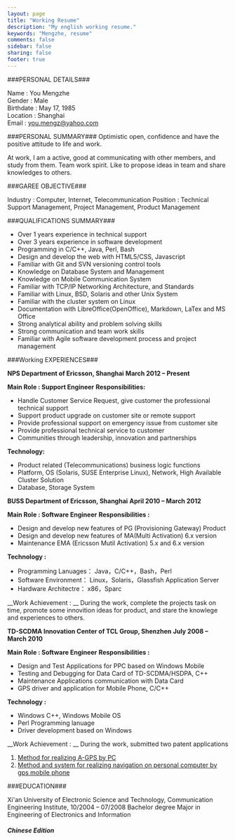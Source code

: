 ```yaml
---
layout: page
title: "Working Resume"
description: "My english working resume."
keywords: "Mengzhe, resume"
comments: false
sidebar: false
sharing: false
footer: true
---
```


###PERSONAL DETAILS###

Name       :  You Mengzhe<br/>
Gender     :  Male<br/>
Birthdate  :  May 17, 1985<br/>
Location   :  Shanghai<br/>
Email      :  [you.mengz@yahoo.com](maitlto:you.mengz@yahoo.com "email address")

###PERSONAL SUMMARY###
Optimistic open, confidence and have the positive attitude to life and work.

At work, I am a active, good at communicating with other members, and study from them. Team work spirit.
Like to propose ideas in team and share knowledges to others.

###GAREE OBJECTIVE###

Industry : Computer, Internet, Telecommunication
Position : Technical Support Management, Project Management, Product Management

###QUALIFICATIONS SUMMARY###

- Over 1 years experience in technical support
- Over 3 years experience in software development
- Programming in C/C++, Java, Perl, Bash
- Design and develop the web with HTML5/CSS, Javascript
- Familiar with Git and SVN versioning control tools
- Knowledge on Database System and Management
- Knowledge on Mobile Communication System
- Familiar with TCP/IP Networking Architecture, and Standards
- Familiar with Linux, BSD, Solaris and other Unix System
- Familiar with the cluster system on Linux
- Documentation with LibreOffice(OpenOffice), Markdown, LaTex and MS Office
- Strong analytical ability and problem solving skills
- Strong communication and team work skills
- Familiar with Agile software development process and project management

###Working EXPERIENCES###

__NPS Department of Ericsson, Shanghai__
__March 2012 – Present__

__Main Role :     Support Engineer__
__Responsibilities:__

- Handle Customer Service Request, give customer the professional technical support
- Support  product upgrade on customer site or remote support
- Provide professional support on emergency issue from customer site
- Provide professional technical service to customer
- Communities through leadership, innovation and partnerships

__Technology:__

- Product related (Telecommunications) business logic functions
- Platform, OS (Solaris, SUSE Enterprise Linux), Network, High Available Cluster Solution
- Database, Storage System

__BUSS Department of Ericsson, Shanghai__
__April 2010 – March 2012__

__Main Role :     Software Engineer__
__Responsibilities :__
   
- Design and develop new features of PG (Provisioning Gateway) Product   
- Design and develop new features of MA(Multi Activation) 6.x version   
- Maintenance EMA (Ericsson Mutil Activation) 5.x and 6.x version   

__Technology :__

- Programming Lanuages： Java，C/C++，Bash，Perl
- Software Environment： Linux，Solaris，Glassfish Application Server
- Hardware Architectre： x86，Sparc

__Work Achievement :   __
During the work, complete the projects task on time, promote some innovition ideas for product, and stare the knowlege and experiences to others.

__TD-SCDMA Innovation Center of TCL Group, Shenzhen__
__July 2008 – March 2010__

__Main Role :     Software Engineer__
__Responsibilities :__

- Design and Test Applications for PPC based on Windows Mobile
- Testing and Debugging for Data Card of TD-SCDMA/HSDPA, C++
- Maintenance Applications communication with Data Card
- GPS driver and application for Mobile Phone, C/C++

__Technology :__

- Windows C++, Windows Mobile OS
- Perl Programming lanuage
- Driver development based on Windows

__Work Achievement :   __
During the work, submitted two patent applications

1. [Method for realizing A-GPS by PC](https://www.google.de/patents/CN101718872B?cl=zh)
2. [Method and system for realizing navigation on personal computer by gps mobile phone](https://www.google.de/patents/WO2011072589A1?cl=en)

###EDUCATION###

Xi'an University of Electronic Science and Technology, Communication Engineering Institute, 10/2004 – 07/2008
Bachelor degree
Major in Engineering of Electronics and Information

<h5><a href="/about/resume.html" style="text-decoration:none">Chinese Edition</a></h5>

